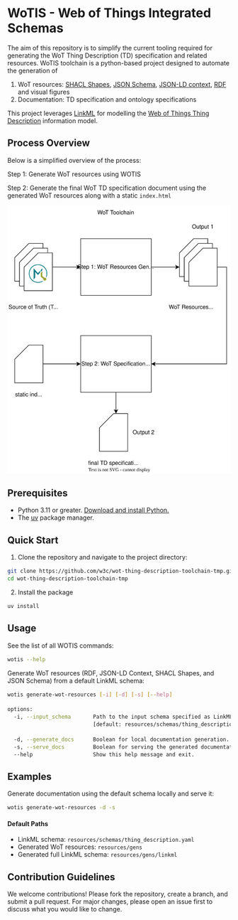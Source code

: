 
# WoTIS - Web of Things Integrated Schemas

The aim of this repository is to simplify the current tooling required for generating the WoT Thing Description (TD) specification and related resources. 
WoTIS toolchain is a python-based project designed to automate the generation of
 1) WoT resources: [SHACL Shapes](https://www.w3.org/TR/shacl/), [JSON Schema](https://json-schema.org/specification), [JSON-LD context](https://www.w3.org/TR/json-ld11/), [RDF](https://www.w3.org/TR/rdf11-concepts/) and visual figures
 2) Documentation: TD specification and ontology specifications

This project leverages [LinkML](https://linkml.io/linkml/) for modelling the [Web of Things Thing Description](https://www.w3.org/TR/wot-thing-description11/) information model.

## Process Overview

Below is a simplified overview of the process:

Step 1: Generate WoT resources using WOTIS

Step 2: Generate the final WoT TD specification document using the generated WoT resources along with a static ```index.html```

<img title="WoT Toolchain Overview" src="images/toolchain.svg">

## Prerequisites
* Python 3.11 or greater. [Download and install Python.](https://www.python.org/downloads/)
* The [uv](https://docs.astral.sh/uv/) package manager.

## Quick Start
1. Clone the repository and navigate to the project directory:
```bash
git clone https://github.com/w3c/wot-thing-description-toolchain-tmp.git
cd wot-thing-description-toolchain-tmp
```
2. Install the package
```bash
uv install
```

## Usage
See the list of all WOTIS commands:
```bash
wotis --help
```

Generate WoT resources (RDF, JSON-LD Context, SHACL Shapes, and JSON Schema) from a default LinkML schema: 
```bash
wotis generate-wot-resources [-i] [-d] [-s] [--help]

options:
  -i, --input_schema       Path to the input schema specified as LinkML yaml.
                           [default: resources/schemas/thing_description.yaml]
                           
  -d, --generate_docs      Boolean for local documentation generation.
  -s, --serve_docs         Boolean for serving the generated documentation.
  --help                   Show this help message and exit.
```

## Examples
Generate documentation using the default schema locally and serve it:
```bash
wotis generate-wot-resources -d -s
```

#### Default Paths
* LinkML schema: `resources/schemas/thing_description.yaml`
* Generated WoT resources: `resources/gens`
* Generated full LinkML schema: `resources/gens/linkml`

## Contribution Guidelines
We welcome contributions! Please fork the repository, create a branch, and submit a pull request. For major changes, please open an issue first to discuss what you would like to change.
